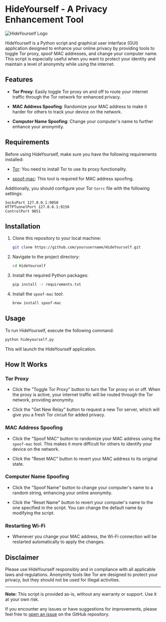 # HideYourself - A Privacy Enhancement Tool

![HideYourself Logo](https://yourimageurl.com/logo.png)

HideYourself is a Python script and graphical user interface (GUI) application designed to enhance your online privacy by providing tools to toggle Tor proxy, spoof MAC addresses, and change your computer name. This script is especially useful when you want to protect your identity and maintain a level of anonymity while using the internet.

## Features

- **Tor Proxy**: Easily toggle Tor proxy on and off to route your internet traffic through the Tor network for enhanced privacy.

- **MAC Address Spoofing**: Randomize your MAC address to make it harder for others to track your device on the network.

- **Computer Name Spoofing**: Change your computer's name to further enhance your anonymity.

## Requirements

Before using HideYourself, make sure you have the following requirements installed:

- [Tor](https://www.torproject.org/): You need to install Tor to use its proxy functionality.

- [spoof-mac](https://github.com/feross/spoof): This tool is required for MAC address spoofing.

Additionally, you should configure your Tor `torrc` file with the following settings:

```
SocksPort 127.0.0.1:9050
HTTPTunnelPort 127.0.0.1:9150
ControlPort 9051
```

## Installation

1. Clone this repository to your local machine:

   ```bash
   git clone https://github.com/yourusername/HideYourself.git
   ```

2. Navigate to the project directory:

   ```bash
   cd HideYourself
   ```

3. Install the required Python packages:

   ```bash
   pip install -r requirements.txt
   ```

4. Install the `spoof-mac` tool:

   ```bash
   brew install spoof-mac
   ```

## Usage

To run HideYourself, execute the following command:

```bash
python hideyourself.py
```

This will launch the HideYourself application.

## How It Works

### Tor Proxy

- Click the "Toggle Tor Proxy" button to turn the Tor proxy on or off. When the proxy is active, your internet traffic will be routed through the Tor network, providing anonymity.

- Click the "Get New Relay" button to request a new Tor server, which will give you a fresh Tor circuit for added privacy.

### MAC Address Spoofing

- Click the "Spoof MAC" button to randomize your MAC address using the `spoof-mac` tool. This makes it more difficult for others to identify your device on the network.

- Click the "Reset MAC" button to revert your MAC address to its original state.

### Computer Name Spoofing

- Click the "Spoof Name" button to change your computer's name to a random string, enhancing your online anonymity.

- Click the "Reset Name" button to revert your computer's name to the one specified in the script. You can change the default name by modifying the script.

### Restarting Wi-Fi

- Whenever you change your MAC address, the Wi-Fi connection will be restarted automatically to apply the changes.

## Disclaimer

Please use HideYourself responsibly and in compliance with all applicable laws and regulations. Anonymity tools like Tor are designed to protect your privacy, but they should not be used for illegal activities.

---

**Note:** This script is provided as-is, without any warranty or support. Use it at your own risk.

If you encounter any issues or have suggestions for improvements, please feel free to [open an issue](https://github.com/yourusername/HideYourself/issues) on the GitHub repository.
